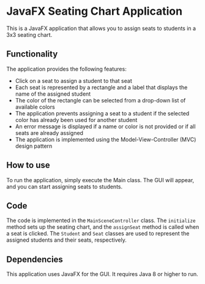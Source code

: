 # JavaFX Seating Chart Application

This is a JavaFX application that allows you to assign seats to students in a 3x3 seating chart. 

## Functionality

The application provides the following features:

- Click on a seat to assign a student to that seat
- Each seat is represented by a rectangle and a label that displays the name of the assigned student
- The color of the rectangle can be selected from a drop-down list of available colors
- The application prevents assigning a seat to a student if the selected color has already been used for another student
- An error message is displayed if a name or color is not provided or if all seats are already assigned
- The application is implemented using the Model-View-Controller (MVC) design pattern

## How to use

To run the application, simply execute the Main class. The GUI will appear, and you can start assigning seats to students. 

## Code

The code is implemented in the `MainSceneController` class. The `initialize` method sets up the seating chart, and the `assignSeat` method is called when a seat is clicked. The `Student` and `Seat` classes are used to represent the assigned students and their seats, respectively.

## Dependencies

This application uses JavaFX for the GUI. It requires Java 8 or higher to run.
